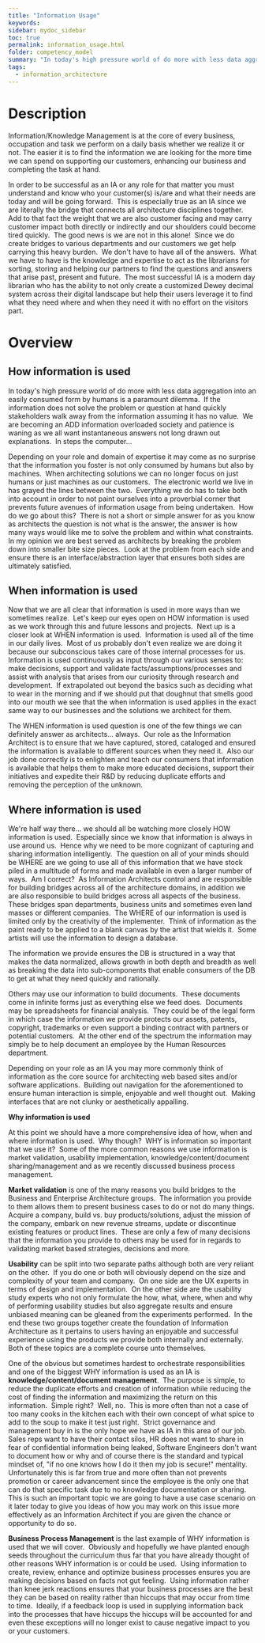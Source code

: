 ```yaml
---
title: "Information Usage"
keywords: 
sidebar: mydoc_sidebar
toc: true
permalink: information_usage.html
folder: competency_model
summary: "In today's high pressure world of do more with less data aggregation into an easily consumed form by humans is a paramount dilemma."
tags:
  - information_architecture
---
```


# Description 

Information/Knowledge Management is at the core of every business, occupation and task we perform on a daily basis whether we realize it or not. The easier it is to find the information we are looking for the more time we can spend on supporting our customers, enhancing our business and completing the task at hand.

In order to be successful as an IA or any role for that matter you must understand and know who your customer(s) is/are and what their needs are today and will be going forward.  This is especially true as an IA since we are literally the bridge that connects all architecture disciplines together.  Add to that fact the weight that we are also customer facing and may carry customer impact both directly or indirectly and our shoulders could become tired quickly.  The good news is we are not in this alone!  Since we do create bridges to various departments and our customers we get help carrying this heavy burden.  We don't have to have all of the answers.  What we have to have is the knowledge and expertise to act as the librarians for sorting, storing and helping our partners to find the questions and answers that arise past, present and future.  The most successful IA is a modern day librarian who has the ability to not only create a customized Dewey decimal system across their digital landscape but help their users leverage it to find what they need where and when they need it with no effort on the visitors part.

# Overview

## How information is used

In today's high pressure world of do more with less data aggregation into an easily consumed form by humans is a paramount dilemma.  If the information does not solve the problem or question at hand quickly stakeholders walk away from the information assuming it has no value.  We are becoming an ADD information overloaded society and patience is waning as we all want instantaneous answers not long drawn out explanations.  In steps the computer...

Depending on your role and domain of expertise it may come as no surprise that the information you foster is not only consumed by humans but also by machines.  When architecting solutions we can no longer focus on just humans or just machines as our customers.  The electronic world we live in has grayed the lines between the two.  Everything we do has to take both into account in order to not paint ourselves into a proverbial corner that prevents future avenues of information usage from being undertaken.  How do we go about this?  There is not a short or simple answer for as you know as architects the question is not what is the answer, the answer is how many ways would like me to solve the problem and within what constraints.  In my opinion we are best served as architects by breaking the problem down into smaller bite size pieces.  Look at the problem from each side and ensure there is an interface/abstraction layer that ensures both sides are ultimately satisfied.

## When information is used

Now that we are all clear that information is used in more ways than we sometimes realize.  Let's keep our eyes open on HOW information is used as we work through this and future lessons and projects.  Next up is a closer look at WHEN information is used.  Information is used all of the time in our daily lives.  Most of us probably don't even realize we are doing it because our subconscious takes care of those internal processes for us.  Information is used continuously as input through our various senses to:  make decisions, support and validate facts/assumptions/processes and assist with analysis that arises from our curiosity through research and development.  If extrapolated out beyond the basics such as deciding what to wear in the morning and if we should put that doughnut that smells good into our mouth we see that the when information is used applies in the exact same way to our businesses and the solutions we architect for them.

The WHEN information is used question is one of the few things we can definitely answer as architects... always.  Our role as the Information Architect is to ensure that we have captured, stored, cataloged and ensured the information is available to different sources when they need it.  Also our job done correctly is to enlighten and teach our consumers that information is available that helps them to make more educated decisions, support their initiatives and expedite their R&D by reducing duplicate efforts and removing the perception of the unknown.

## Where information is used

We're half way there... we should all be watching more closely HOW information is used.  Especially since we know that information is always in use around us.  Hence why we need to be more cognizant of capturing and sharing information intelligently.  The question on all of your minds should be WHERE are we going to use all of this information that we have stock piled in a multitude of forms and made available in even a larger number of ways.  Am I correct?  As Information Architects control and are responsible for building bridges across all of the architecture domains, in addition we are also responsible to build bridges across all aspects of the business.  These bridges span departments, business units and sometimes even land masses or different companies.  The WHERE of our information is used is limited only by the creativity of the implementer.  Think of information as the paint ready to be applied to a blank canvas by the artist that wields it.  Some artists will use the information to design a database.

The information we provide ensures the DB is structured in a way that makes the data normalized, allows growth in both depth and breadth as well as breaking the data into sub-components that enable consumers of the DB to get at what they need quickly and rationally.

Others may use our information to build documents.  These documents come in infinite forms just as everything else we feed does.  Documents may be spreadsheets for financial analysis.  They could be of the legal form in which case the information we provide protects our assets, patents, copyright, trademarks or even support a binding contract with partners or potential customers.  At the other end of the spectrum the information may simply be to help document an employee by the Human Resources department.

Depending on your role as an IA you may more commonly think of information as the core source for architecting web based sites and/or software applications.  Building out navigation for the aforementioned to ensure human interaction is simple, enjoyable and well thought out.  Making interfaces that are not clunky or aesthetically appalling.

**Why information is used**

At this point we should have a more comprehensive idea of how, when and where information is used.  Why though?  WHY is information so important that we use it?  Some of the more common reasons we use information is market validation, usability implementation, knowledge/content/document sharing/management and as we recently discussed business process management.

**Market validation** is one of the many reasons you build bridges to the Business and Enterprise Architecture groups.  The information you provide to them allows them to present business cases to do or not do many things.  Acquire a company, build vs. buy products/solutions, adjust the mission of the company, embark on new revenue streams, update or discontinue existing features or product lines.  These are only a few of many decisions that the information you provide to others may be used for in regards to validating market based strategies, decisions and more.

**Usability** can be split into two separate paths although both are very reliant on the other.  If you do one or both will obviously depend on the size and complexity of your team and company.  On one side are the UX experts in terms of design and implementation.  On the other side are the usability study experts who not only formulate the how, what, where, when and why of performing usability studies but also aggregate results and ensure unbiased meaning can be gleaned from the experiments performed.  In the end these two groups together create the foundation of Information Architecture as it pertains to users having an enjoyable and successful experience using the products we provide both internally and externally.  Both of these topics are a complete course unto themselves.

One of the obvious but sometimes hardest to orchestrate responsibilities and one of the biggest WHY information is used as an IA is **knowledge/content/document management**.  The purpose is simple, to reduce the duplicate efforts and creation of information while reducing the cost of finding the information and maximizing the return on this information.  Simple right?  Well, no.  This is more often than not a case of too many cooks in the kitchen each with their own concept of what spice to add to the soup to make it test just right.  Strict governance and management buy in is the only hope we have as IA in this area of our job.  Sales reps want to have their contact silos, HR does not want to share in fear of confidential information being leaked, Software Engineers don't want to document how or why and of course there is the standard and typical mindset of, "if no one knows how I do it then my job is secure!" mentality.  Unfortunately this is far from true and more often than not prevents promotion or career advancement since the employee is the only one that can do that specific task due to no knowledge documentation or sharing.  This is such an important topic we are going to have a use case scenario on it later today to give you ideas of how you may work on this issue more effectively as an Information Architect if you are given the chance or opportunity to do so.

**Business Process Management** is the last example of WHY information is used that we will cover.  Obviously and hopefully we have planted enough seeds throughout the curriculum thus far that you have already thought of other reasons WHY information is or could be used.  Using information to create, review, enhance and optimize business processes ensures you are making decisions based on facts not gut feeling.  Using information rather than knee jerk reactions ensures that your business processes are the best they can be based on reality rather than hiccups that may occur from time to time.  Ideally, if a feedback loop is used in supplying information back into the processes that have hiccups the hiccups will be accounted for and even these exceptions will no longer exist to cause negative impact to you or your customers.

